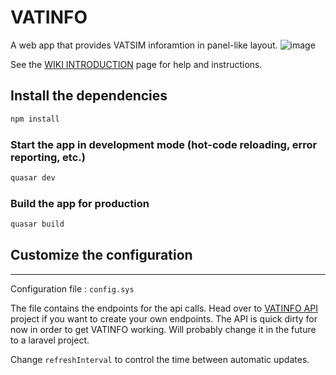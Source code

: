 # VATINFO

A web app that provides VATSIM inforamtion in panel-like layout.
![image](https://user-images.githubusercontent.com/1651764/187764897-74b273e4-c3cc-4f5d-938a-0290d5e2fa57.png)

See the [WIKI INTRODUCTION](https://github.com/e4rthdog/vatinfo/wiki/Introduction) page for help and instructions.

## Install the dependencies

```bash
npm install
```

### Start the app in development mode (hot-code reloading, error reporting, etc.)

```bash
quasar dev
```

### Build the app for production

```bash
quasar build
```

## Customize the configuration

---

Configuration file : `config.sys`

The file contains the endpoints for the api calls.
Head over to [VATINFO API](https://github.com/e4rthdog/vatinfo-api) project if you want to create your own endpoints. The API is quick dirty for now in order to get VATINFO working. Will probably change it in the future to a laravel project.

Change `refreshInterval` to control the time between automatic updates.
